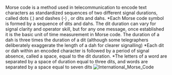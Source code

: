 Morse code is a method used in telecommunication to encode text characters as standardized sequences of two different signal durations, called dots (.) and dashes (-) , or dits and dahs.
*Each Morse code symbol is formed by a sequence of dits and dahs. The dit duration can vary for signal clarity and operator skill, but for any one message, once established it is the basic unit of time measurement in Morse code. The duration of a dah is three times the duration of a dit (although some telegraphers deliberately exaggerate the length of a dah for clearer signalling)
*Each dit or dah within an encoded character is followed by a period of signal absence, called a space, equal to the dit duration. 
*The letters of a word are separated by a space of duration equal to three dits, and words are separated by a space equal to seven dits
![International_Morse_Code](https://github.com/AbhijitBaral/Arduino_projects/assets/70994821/028ecf99-a726-48a0-9125-d534cbc748a0)
